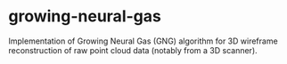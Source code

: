 # growing-neural-gas
Implementation of Growing Neural Gas (GNG) algorithm for 3D wireframe reconstruction of raw point cloud data (notably from a 3D scanner).
